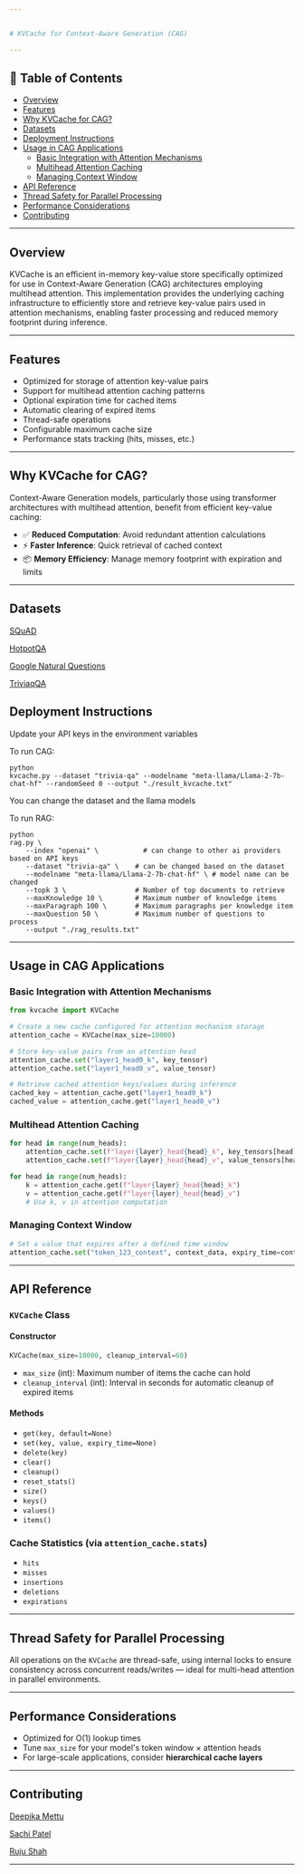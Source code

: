 ```yaml
---


# KVCache for Context-Aware Generation (CAG)

---
```


## 📑 Table of Contents

- [Overview](#overview)
- [Features](#features)
- [Why KVCache for CAG?](#why-kvcache-for-cag)
- [Datasets](#datasets)
- [Deployment Instructions](#deployment-instructions)
- [Usage in CAG Applications](#usage-in-cag-applications)
  - [Basic Integration with Attention Mechanisms](#basic-integration-with-attention-mechanisms)
  - [Multihead Attention Caching](#multihead-attention-caching)
  - [Managing Context Window](#managing-context-window)
- [API Reference](#api-reference)
- [Thread Safety for Parallel Processing](#thread-safety-for-parallel-processing)
- [Performance Considerations](#performance-considerations)
- [Contributing](#contributing)

---

## Overview

KVCache is an efficient in-memory key-value store specifically optimized for use in Context-Aware Generation (CAG) architectures employing multihead attention. This implementation provides the underlying caching infrastructure to efficiently store and retrieve key-value pairs used in attention mechanisms, enabling faster processing and reduced memory footprint during inference.

---

## Features

- Optimized for storage of attention key-value pairs
- Support for multihead attention caching patterns
- Optional expiration time for cached items
- Automatic clearing of expired items
- Thread-safe operations
- Configurable maximum cache size
- Performance stats tracking (hits, misses, etc.)

---

## Why KVCache for CAG?

Context-Aware Generation models, particularly those using transformer architectures with multihead attention, benefit from efficient key-value caching:

- ✅ **Reduced Computation**: Avoid redundant attention calculations
- ⚡ **Faster Inference**: Quick retrieval of cached context
- 📦 **Memory Efficiency**: Manage memory footprint with expiration and limits

---

## Datasets
<p><a href="https://www.kaggle.com/api/v1/datasets/download/stanfordu/stanford-question-answering-dataset" target="_blank">SQuAD</a></p>
<p><a href="https://www.kaggle.com/api/v1/datasets/download/jeromeblanchet/hotpotqa-question-answering-dataset" target="_blank">HotpotQA</a></p>
<p><a href="https://ai.google.com/research/NaturalQuestions/download" target="_blank">Google Natural Questions</a></p>
<p><a href="https://huggingface.co/datasets/mandarjoshi/trivia_qa" target="_blank">TriviaqQA</a></p>

## Deployment Instructions
Update your API keys in the environment variables

To run CAG:
```
python
kvcache.py --dataset "trivia-qa" --modelname "meta-llama/Llama-2-7b-chat-hf" --randomSeed 0 --output "./result_kvcache.txt"
```
You can change the dataset and the llama models

To run RAG:
```
python
rag.py \
    --index "openai" \           # can change to other ai providers based on API keys
    --dataset "trivia-qa" \    # can be changed based on the dataset
    --modelname "meta-llama/Llama-2-7b-chat-hf" \ # model name can be changed
    --topk 3 \                 # Number of top documents to retrieve
    --maxKnowledge 10 \        # Maximum number of knowledge items
    --maxParagraph 100 \       # Maximum paragraphs per knowledge item
    --maxQuestion 50 \         # Maximum number of questions to process
    --output "./rag_results.txt"
```

---

## Usage in CAG Applications

### Basic Integration with Attention Mechanisms

```python
from kvcache import KVCache

# Create a new cache configured for attention mechanism storage
attention_cache = KVCache(max_size=10000)

# Store key-value pairs from an attention head
attention_cache.set("layer1_head0_k", key_tensor)
attention_cache.set("layer1_head0_v", value_tensor)

# Retrieve cached attention keys/values during inference
cached_key = attention_cache.get("layer1_head0_k")
cached_value = attention_cache.get("layer1_head0_v")
```

### Multihead Attention Caching

```python
for head in range(num_heads):
    attention_cache.set(f"layer{layer}_head{head}_k", key_tensors[head])
    attention_cache.set(f"layer{layer}_head{head}_v", value_tensors[head])

for head in range(num_heads):
    k = attention_cache.get(f"layer{layer}_head{head}_k")
    v = attention_cache.get(f"layer{layer}_head{head}_v")
    # Use k, v in attention computation
```

### Managing Context Window

```python
# Set a value that expires after a defined time window
attention_cache.set("token_123_context", context_data, expiry_time=context_window_size)
```

---

## API Reference

### `KVCache` Class

#### Constructor

```python
KVCache(max_size=10000, cleanup_interval=60)
```

- `max_size` (int): Maximum number of items the cache can hold
- `cleanup_interval` (int): Interval in seconds for automatic cleanup of expired items

#### Methods

- `get(key, default=None)`
- `set(key, value, expiry_time=None)`
- `delete(key)`
- `clear()`
- `cleanup()`
- `reset_stats()`
- `size()`
- `keys()`
- `values()`
- `items()`

### Cache Statistics (via `attention_cache.stats`)

- `hits`
- `misses`
- `insertions`
- `deletions`
- `expirations`

---

## Thread Safety for Parallel Processing

All operations on the `KVCache` are thread-safe, using internal locks to ensure consistency across concurrent reads/writes — ideal for multi-head attention in parallel environments.

---

## Performance Considerations

- Optimized for O(1) lookup times
- Tune `max_size` for your model's token window × attention heads
- For large-scale applications, consider **hierarchical cache layers**

---

## Contributing
<p><a href="https://github.com/deepikasai-mettu" target="_blank">Deepika Mettu</a></p>

<p><a href="https://github.com/Sachiprogrammer" target="_blank">Sachi Patel</a></p>

<p><a href="https://github.com/ruju0901" target="_blank">Ruju Shah</a></p>

---
